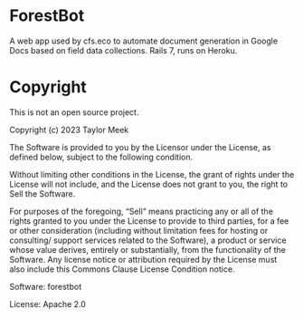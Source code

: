 # ForestBot

A web app used by cfs.eco to automate document generation in Google Docs
based on field data collections. Rails 7, runs on Heroku.

# Copyright

This is not an open source project.

Copyright (c) 2023 Taylor Meek

The Software is provided to you by the Licensor under the License, as defined
below, subject to the following condition.

Without limiting other conditions in the License, the grant of rights under the
License will not include, and the License does not grant to you, the right to
Sell the Software.

For purposes of the foregoing, “Sell” means practicing any or all of the rights
granted to you under the License to provide to third parties, for a fee or
other consideration (including without limitation fees for hosting or
consulting/ support services related to the Software), a product or service
whose value derives, entirely or substantially, from the functionality of the
Software. Any license notice or attribution required by the License must also
include this Commons Clause License Condition notice.

Software: forestbot

License: Apache 2.0

